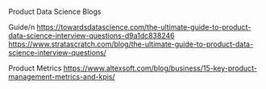 
Product Data Science Blogs

Guide/n
https://towardsdatascience.com/the-ultimate-guide-to-product-data-science-interview-questions-d9a1dc838246
https://www.stratascratch.com/blog/the-ultimate-guide-to-product-data-science-interview-questions/

Product Metrics
https://www.altexsoft.com/blog/business/15-key-product-management-metrics-and-kpis/
